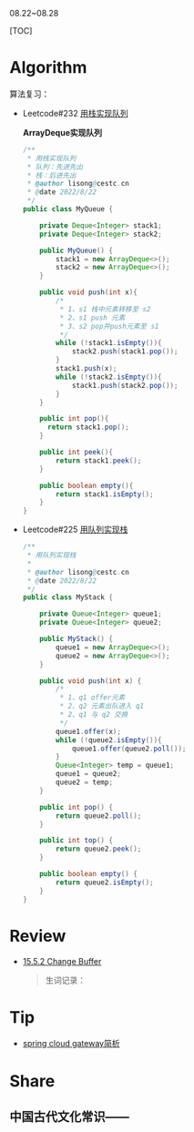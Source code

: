 08.22~08.28

[TOC]

# Algorithm

算法复习：

- Leetcode#232 [用栈实现队列](https://leetcode.cn/problems/implement-queue-using-stacks/)

  **ArrayDeque实现队列**

  ```java
  /**
   * 用栈实现队列
   * 队列：先进先出
   * 栈：后进先出
   * @author lisong@cestc.cn
   * @date 2022/8/22
   */
  public class MyQueue {
  
      private Deque<Integer> stack1;
      private Deque<Integer> stack2;
  
      public MyQueue() {
          stack1 = new ArrayDeque<>();
          stack2 = new ArrayDeque<>();
      }
  
      public void push(int x){
          /*
           * 1、s1 栈中元素转移至 s2
           * 2、s1 push 元素
           * 3、s2 pop并push元素至 s1
           */
          while (!stack1.isEmpty()){
              stack2.push(stack1.pop());
          }
          stack1.push(x);
          while (!stack2.isEmpty()){
              stack1.push(stack2.pop());
          }
      }
  
      public int pop(){
        return stack1.pop();
      }
  
      public int peek(){
          return stack1.peek();
      }
  
      public boolean empty(){
          return stack1.isEmpty();
      }
  }
  ```

- Leetcode#225 [用队列实现栈](https://leetcode.cn/problems/implement-stack-using-queues/)

  ```java
  /**
   * 用队列实现栈
   *
   * @author lisong@cestc.cn
   * @date 2022/8/22
   */
  public class MyStack {
  
      private Queue<Integer> queue1;
      private Queue<Integer> queue2;
  
      public MyStack() {
          queue1 = new ArrayDeque<>();
          queue2 = new ArrayDeque<>();
      }
  
      public void push(int x) {
          /*
           * 1、q1 offer元素
           * 2、q2 元素出队进入 q1
           * 2、q1 与 q2 交换
           */
          queue1.offer(x);
          while (!queue2.isEmpty()){
              queue1.offer(queue2.poll());
          }
          Queue<Integer> temp = queue1;
          queue1 = queue2;
          queue2 = temp;
      }
  
      public int pop() {
          return queue2.poll();
      }
  
      public int top() {
          return queue2.peek();
      }
  
      public boolean empty() {
          return queue2.isEmpty();
      }
  }
  ```

  

# Review

- [15.5.2 Change Buffer](https://dev.mysql.com/doc/refman/8.0/en/innodb-change-buffer.html)

  > 生词记录：
  >
  > 


# Tip

- [spring cloud gateway简析](./Tip/springcloudalibaba.md)


# Share

## **中国古代文化常识**——

